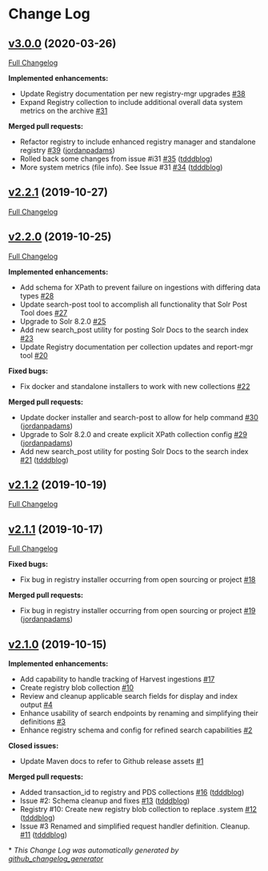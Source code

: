 # Change Log

## [v3.0.0](https://github.com/NASA-PDS-Incubator/registry/tree/v3.0.0) (2020-03-26)
[Full Changelog](https://github.com/NASA-PDS-Incubator/registry/compare/v2.2.1...v3.0.0)

**Implemented enhancements:**

- Update Registry documentation per new registry-mgr upgrades [\#38](https://github.com/NASA-PDS-Incubator/registry/issues/38)
- Expand Registry collection to include additional overall data system metrics on the archive [\#31](https://github.com/NASA-PDS-Incubator/registry/issues/31)

**Merged pull requests:**

- Refactor registry to include enhanced registry manager and standalone registry [\#39](https://github.com/NASA-PDS-Incubator/registry/pull/39) ([jordanpadams](https://github.com/jordanpadams))
- Rolled back some changes from issue \#i31 [\#35](https://github.com/NASA-PDS-Incubator/registry/pull/35) ([tdddblog](https://github.com/tdddblog))
- More system metrics \(file info\). See Issue \#31 [\#34](https://github.com/NASA-PDS-Incubator/registry/pull/34) ([tdddblog](https://github.com/tdddblog))

## [v2.2.1](https://github.com/NASA-PDS-Incubator/registry/tree/v2.2.1) (2019-10-27)
[Full Changelog](https://github.com/NASA-PDS-Incubator/registry/compare/v2.2.0...v2.2.1)

## [v2.2.0](https://github.com/NASA-PDS-Incubator/registry/tree/v2.2.0) (2019-10-25)
[Full Changelog](https://github.com/NASA-PDS-Incubator/registry/compare/v2.1.2...v2.2.0)

**Implemented enhancements:**

- Add schema for XPath to prevent failure on ingestions with differing data types [\#28](https://github.com/NASA-PDS-Incubator/registry/issues/28)
- Update search-post tool to accomplish all functionality that Solr Post Tool does [\#27](https://github.com/NASA-PDS-Incubator/registry/issues/27)
- Upgrade to Solr 8.2.0 [\#25](https://github.com/NASA-PDS-Incubator/registry/issues/25)
- Add new search\_post utility for posting Solr Docs to the search index [\#23](https://github.com/NASA-PDS-Incubator/registry/issues/23)
- Update Registry documentation per collection updates and report-mgr tool [\#20](https://github.com/NASA-PDS-Incubator/registry/issues/20)

**Fixed bugs:**

- Fix docker and standalone installers to work with new collections [\#22](https://github.com/NASA-PDS-Incubator/registry/issues/22)

**Merged pull requests:**

- Update docker installer and search-post to allow for help command [\#30](https://github.com/NASA-PDS-Incubator/registry/pull/30) ([jordanpadams](https://github.com/jordanpadams))
- Upgrade to Solr 8.2.0 and create explicit XPath collection config [\#29](https://github.com/NASA-PDS-Incubator/registry/pull/29) ([jordanpadams](https://github.com/jordanpadams))
- Add new search\_post utility for posting Solr Docs to the search index [\#21](https://github.com/NASA-PDS-Incubator/registry/pull/21) ([tdddblog](https://github.com/tdddblog))

## [v2.1.2](https://github.com/NASA-PDS-Incubator/registry/tree/v2.1.2) (2019-10-19)
[Full Changelog](https://github.com/NASA-PDS-Incubator/registry/compare/v2.1.1...v2.1.2)

## [v2.1.1](https://github.com/NASA-PDS-Incubator/registry/tree/v2.1.1) (2019-10-17)
[Full Changelog](https://github.com/NASA-PDS-Incubator/registry/compare/v2.1.0...v2.1.1)

**Fixed bugs:**

- Fix bug in registry installer occurring from open sourcing or project [\#18](https://github.com/NASA-PDS-Incubator/registry/issues/18)

**Merged pull requests:**

- Fix bug in registry installer occurring from open sourcing or project [\#19](https://github.com/NASA-PDS-Incubator/registry/pull/19) ([jordanpadams](https://github.com/jordanpadams))

## [v2.1.0](https://github.com/NASA-PDS-Incubator/registry/tree/v2.1.0) (2019-10-15)
**Implemented enhancements:**

- Add capability to handle tracking of Harvest ingestions [\#17](https://github.com/NASA-PDS-Incubator/registry/issues/17)
- Create registry blob collection [\#10](https://github.com/NASA-PDS-Incubator/registry/issues/10)
- Review and cleanup applicable search fields for display and index output [\#4](https://github.com/NASA-PDS-Incubator/registry/issues/4)
- Enhance usability of search endpoints by renaming and simplifying their definitions [\#3](https://github.com/NASA-PDS-Incubator/registry/issues/3)
- Enhance registry schema and config for refined search capabilities [\#2](https://github.com/NASA-PDS-Incubator/registry/issues/2)

**Closed issues:**

- Update Maven docs to refer to Github release assets [\#1](https://github.com/NASA-PDS-Incubator/registry/issues/1)

**Merged pull requests:**

- Added transaction\_id to registry and PDS collections [\#16](https://github.com/NASA-PDS-Incubator/registry/pull/16) ([tdddblog](https://github.com/tdddblog))
- Issue \#2: Schema cleanup and fixes [\#13](https://github.com/NASA-PDS-Incubator/registry/pull/13) ([tdddblog](https://github.com/tdddblog))
- Registry \#10: Create new registry blob collection to replace .system [\#12](https://github.com/NASA-PDS-Incubator/registry/pull/12) ([tdddblog](https://github.com/tdddblog))
- Issue \#3 Renamed and simplified request handler definition. Cleanup. [\#11](https://github.com/NASA-PDS-Incubator/registry/pull/11) ([tdddblog](https://github.com/tdddblog))



\* *This Change Log was automatically generated by [github_changelog_generator](https://github.com/skywinder/Github-Changelog-Generator)*